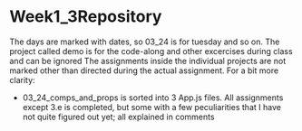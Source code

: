 # Week1_3Repository
 

The days are marked with dates, so 03_24 is for tuesday and so on. The project called demo is for the code-along and other excercises during class and can be ignored
The assignments inside the individual projects are not marked other than directed during the actual assignment. For a bit more clarity:

- 03_24_comps_and_props
is sorted into 3 App.js files. All assignments except 3.e is completed, but some with a few peculiarities that I have not quite figured out yet; all explained in comments